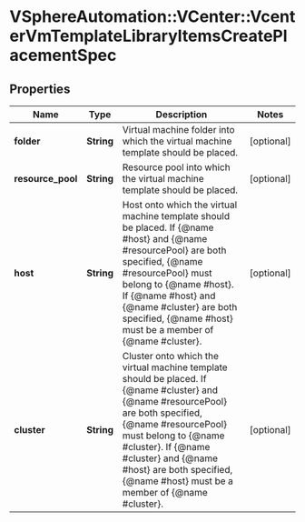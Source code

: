# VSphereAutomation::VCenter::VcenterVmTemplateLibraryItemsCreatePlacementSpec

## Properties
Name | Type | Description | Notes
------------ | ------------- | ------------- | -------------
**folder** | **String** | Virtual machine folder into which the virtual machine template should be placed. | [optional] 
**resource_pool** | **String** | Resource pool into which the virtual machine template should be placed. | [optional] 
**host** | **String** | Host onto which the virtual machine template should be placed. If {@name #host} and {@name #resourcePool} are both specified, {@name #resourcePool} must belong to {@name #host}. If {@name #host} and {@name #cluster} are both specified, {@name #host} must be a member of {@name #cluster}. | [optional] 
**cluster** | **String** | Cluster onto which the virtual machine template should be placed. If {@name #cluster} and {@name #resourcePool} are both specified, {@name #resourcePool} must belong to {@name #cluster}. If {@name #cluster} and {@name #host} are both specified, {@name #host} must be a member of {@name #cluster}. | [optional] 


